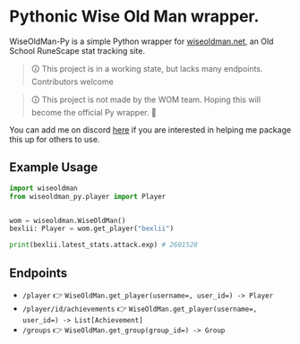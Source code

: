 # Pythonic Wise Old Man wrapper.

WiseOldMan-Py is a simple Python wrapper for [wiseoldman.net](https://wiseoldman.net/), an Old School RuneScape stat tracking site.

> 🛈 This project is in a working state, but lacks many endpoints. Contributors welcome

> 🛈 This project is not made by the WOM team. Hoping this will become the official Py wrapper. 🤞 

You can add me on discord [here](https://discordapp.com/users/177131156028784640) if you are interested in helping me package this up for others to use.

## Example Usage

```python
import wiseoldman
from wiseoldman_py.player import Player


wom = wiseoldman.WiseOldMan()
bexlii: Player = wom.get_player("bexlii")

print(bexlii.latest_stats.attack.exp) # 2601528
```
## Endpoints
- `/player` 👉 `WiseOldMan.get_player(username=, user_id=) -> Player`
- `/player/id/achievements` 👉 `WiseOldMan.get_player(username=, user_id=) -> List[Achievement]`
- `/groups` 👉 `WiseOldMan.get_group(group_id=) -> Group`
